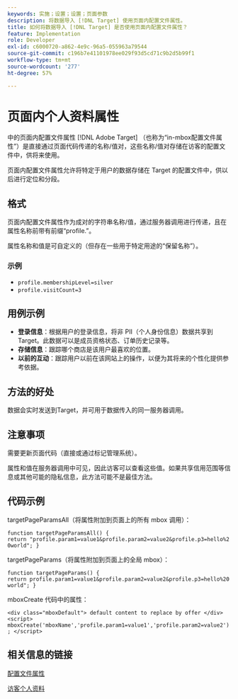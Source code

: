 ```yaml
---
keywords: 实施；设置；设置；页面参数
description: 将数据导入 [!DNL Target] 使用页面内配置文件属性。
title: 如何将数据导入 [!DNL Target] 是否使用页面内配置文件属性？
feature: Implementation
role: Developer
exl-id: c6000720-a862-4e9c-96a5-055963a79544
source-git-commit: c196b7e41101978ee029f93d5cd71c9b2d5b99f1
workflow-type: tm+mt
source-wordcount: '277'
ht-degree: 57%

---
```


# 页面内个人资料属性

中的页面内配置文件属性 [!DNL Adobe Target] （也称为“in-mbox配置文件属性”）是直接通过页面代码传递的名称/值对，这些名称/值对存储在访客的配置文件中，供将来使用。

页面内配置文件属性允许将特定于用户的数据存储在 Target 的配置文件中，供以后进行定位和分段。

## 格式

页面内配置文件属性作为成对的字符串名称/值，通过服务器调用进行传递，且在属性名称前带有前缀“profile.”。

属性名称和值是可自定义的（但存在一些用于特定用途的“保留名称”）。

### 示例

* `profile.membershipLevel=silver`
* `profile.visitCount=3`

## 用例示例

* **登录信息**：根据用户的登录信息，将非 PII（个人身份信息）数据共享到 Target。此数据可以是成员资格状态、订单历史记录等。
* **存储信息**：跟踪哪个商店是该用户最喜欢的位置。
* **以前的互动**：跟踪用户以前在该网站上的操作，以便为其将来的个性化提供参考依据。

## 方法的好处

数据会实时发送到Target，并可用于数据传入的同一服务器调用。

## 注意事项

需要更新页面代码（直接或通过标记管理系统）。

属性和值在服务器调用中可见，因此访客可以查看这些值。如果共享信用范围等信息或其他可能的隐私信息，此方法可能不是最佳方法。

## 代码示例

targetPageParamsAll（将属性附加到页面上的所有 mbox 调用）：

`function targetPageParamsAll() { return "profile.param1=value1&profile.param2=value2&profile.p3=hello%20world"; }`

targetPageParams（将属性附加到页面上的全局 mbox）：

`function targetPageParams() { return profile.param1=value1&profile.param2=value2&profile.p3=hello%20world"; }`

mboxCreate 代码中的属性：

`<div class="mboxDefault"> default content to replace by offer </div> <script> mboxCreate('mboxName','profile.param1=value1','profile.param2=value2'); </script>`

## 相关信息的链接

[配置文件属性](/help/main/c-target/c-visitor-profile/profile-parameters.md#concept_01A30B4762D64CD5946B3AA38DC8A201)

[访客个人资料](/help/main/c-target/c-audiences/c-target-rules/visitor-profile.md#concept_E972690B9A4C4372A34229FA37EDA38E)
